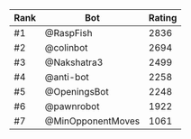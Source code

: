 Rank|Bot|Rating
---|---|---
#1|@RaspFish|2836
#2|@colinbot|2694
#3|@Nakshatra3|2499
#4|@anti-bot|2258
#5|@OpeningsBot|2248
#6|@pawnrobot|1922
#7|@MinOpponentMoves|1061
